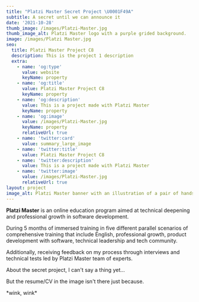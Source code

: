 ```yaml
---
title: "Platzi Master Secret Project \U0001F49A"
subtitle: A secret until we can announce it
date: '2021-10-28'
thumb_image: /images/Platzi-Master.jpg
thumb_image_alt: Platzi Master logo with a purple grided background.
image: /images/Platzi Master.jpg
seo:
  title: Platzi Master Project C8
  description: This is the project 1 description
  extra:
    - name: 'og:type'
      value: website
      keyName: property
    - name: 'og:title'
      value: Platzi Master Project C8
      keyName: property
    - name: 'og:description'
      value: This is a project made with Platzi Master
      keyName: property
    - name: 'og:image'
      value: /images/Platzi-Master.jpg
      keyName: property
      relativeUrl: true
    - name: 'twitter:card'
      value: summary_large_image
    - name: 'twitter:title'
      value: Platzi Master Project C8
    - name: 'twitter:description'
      value: This is a project made with Platzi Master
    - name: 'twitter:image'
      value: /images/Platzi-Master.jpg
      relativeUrl: true
layout: project
image_alt: Platzi Master banner with an illustration of a pair of hands holding a resume.
---
```

**Platzi Master** is an online education program aimed at technical deepening and professional growth in software development.

During 5 months of immersed training in five different parallel scenarios of comprehensive training that include English, professional growth, product development with software, technical leadership and tech community.

Additionally, receiving feedback on my process through interviews and technical tests led by Platzi Master team of experts.

About the secret project, I can't say a thing yet...

But the resume/CV in the image isn't there just because.

\*wink, wink\*
